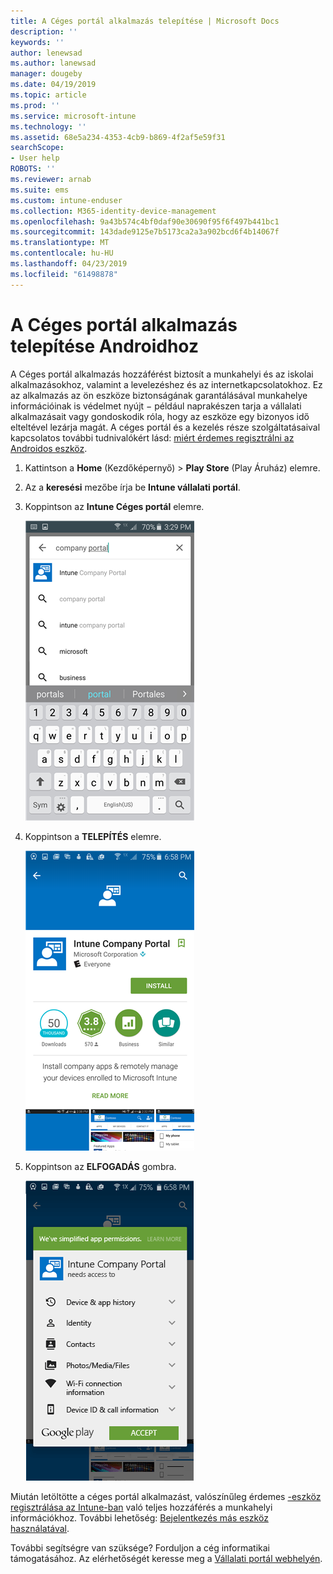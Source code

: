 ```yaml
---
title: A Céges portál alkalmazás telepítése | Microsoft Docs
description: ''
keywords: ''
author: lenewsad
ms.author: lanewsad
manager: dougeby
ms.date: 04/19/2019
ms.topic: article
ms.prod: ''
ms.service: microsoft-intune
ms.technology: ''
ms.assetid: 68e5a234-4353-4cb9-b869-4f2af5e59f31
searchScope:
- User help
ROBOTS: ''
ms.reviewer: arnab
ms.suite: ems
ms.custom: intune-enduser
ms.collection: M365-identity-device-management
ms.openlocfilehash: 9a43b574c4bf0daf90e30690f95f6f497b441bc1
ms.sourcegitcommit: 143dade9125e7b5173ca2a3a902bcd6f4b14067f
ms.translationtype: MT
ms.contentlocale: hu-HU
ms.lasthandoff: 04/23/2019
ms.locfileid: "61498878"
---
```

# <a name="install-the-company-portal-app-for-android"></a>A Céges portál alkalmazás telepítése Androidhoz

A Céges portál alkalmazás hozzáférést biztosít a munkahelyi és az iskolai alkalmazásokhoz, valamint a levelezéshez és az internetkapcsolatokhoz. Ez az alkalmazás az ön eszköze biztonságának garantálásával munkahelye információinak is védelmet nyújt − például naprakészen tarja a vállalati alkalmazásait vagy gondoskodik róla, hogy az eszköze egy bizonyos idő elteltével lezárja magát. A céges portál és a kezelés része szolgáltatásaival kapcsolatos további tudnivalókért lásd: [miért érdemes regisztrálni az Androidos eszköz](why-enroll-android-device.md).  

1.  Kattintson a **Home** (Kezdőképernyő) > **Play Store** (Play Áruház) elemre.

2.  Az a **keresési** mezőbe írja be **Intune vállalati portál**.  

3.  Koppintson az **Intune Céges portál** elemre.

    ![android-search-company-portal](./media/and-cpinstall-1-search-cp.png)

4.  Koppintson a **TELEPÍTÉS** elemre.

    ![android-install-company-portal](./media/and-cpinstall-2-install.png)

5.  Koppintson az **ELFOGADÁS** gombra.

    ![android-accept-company-portal-terms](./media/and-cpinstall-3-cp-accept.png)

Miután letöltötte a céges portál alkalmazást, valószínűleg érdemes [-eszköz regisztrálása az Intune-ban](enroll-device-android-company-portal.md) való teljes hozzáférés a munkahelyi információkhoz. További lehetőség: [Bejelentkezés más eszköz használatával](https://docs.microsoft.com/intune-user-help/sign-in-to-the-company-portal#signing-in-from-another-device).  

További segítségre van szüksége? Forduljon a cég informatikai támogatásához. Az elérhetőségét keresse meg a [Vállalati portál webhelyén](https://go.microsoft.com/fwlink/?linkid=2010980).
